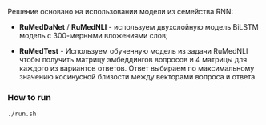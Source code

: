 Решение основано на использовании модели из семейства RNN:

- **RuMedDaNet** / **RuMedNLI** - используем двухслойную модель BiLSTM модель с 300-мерными вложениями слов;

- **RuMedTest** - Используем обученную модель из задачи RuMedNLI чтобы получить матрицу эмбеддингов вопросов и 4 матрицы для каждого из вариантов ответов. Ответ выбираем по максимальному значению косинусной близости между векторами вопроса и ответа.

### How to run

`./run.sh`
